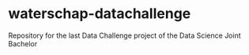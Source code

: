 # waterschap-datachallenge
Repository for the last Data Challenge project of the Data Science Joint Bachelor
